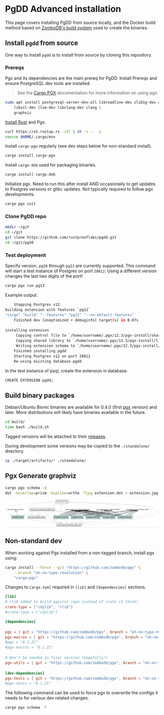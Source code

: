 # PgDD Advanced installation

This page covers installing PgDD from source locally, and the Docker build
method based on [ZomboDB's build system](https://github.com/zombodb/zombodb)
used to create the binaries.


## Install `pgdd` from source


One way to install `pgdd` is to install from source by cloning this repository.

### Prereqs

Pgx and its dependencies are the main prereq for PgDD.
Install Prereqs and ensure PostgreSQL dev tools are installed.

> See the [Cargo PGX](https://github.com/zombodb/pgx/tree/master/cargo-pgx)
documentation for more information on using pgx.


```bash
sudo apt install postgresql-server-dev-all libreadline-dev zlib1g-dev curl \
    libssl-dev llvm-dev libclang-dev clang \
    graphviz
```

[Install Rust](https://www.rust-lang.org/tools/install) and Pgx.

```bash
curl https://sh.rustup.rs -sSf | sh -s -- -y
source $HOME/.cargo/env
```

Install `cargo-pgx` regularly (see dev steps below for non-standard install).


```bash
cargo install cargo-pgx
```


Install `cargo-deb` used for packaging binaries.

```bash
cargo install cargo-deb
```


Initialize pgx.  Need to run this after install AND occasionally to get updates
to Postgres versions or glibc updates.  Not typically required to follow pgx
developments.


```bash
cargo pgx init
```


### Clone PgDD repo

```bash
mkdir ~/git
cd ~/git
git clone https://github.com/rustprooflabs/pgdd.git
cd ~/git/pgdd
```

### Test deployment

Specify version, `pg10` through `pg13` are currently supported. This command will
start a test instance of Postgres on port `28812`.  Using a different version
changes the last two digits of the port!


```bash
cargo pgx run pg13
```

Example output.

```bash
    Stopping Postgres v12
building extension with features `pg12`
"cargo" "build" "--features" "pg12" "--no-default-features"
    Finished dev [unoptimized + debuginfo] target(s) in 0.07s

installing extension
     Copying control file to `/home/username/.pgx/12.3/pgx-install/share/postgresql/extension/pgdd.control`
     Copying shared library to `/home/username/.pgx/12.3/pgx-install/lib/postgresql/pgdd.so`
     Writing extension schema to `/home/username/.pgx/12.3/pgx-install/share/postgresql/extension/pgdd--0.3.sql`
    Finished installing pgdd
    Starting Postgres v12 on port 28812
    Re-using existing database pgdd
```

In the test instance of psql, create the extension in database.

```bash
CREATE EXTENSION pgdd;
```


## Build binary packages

Debian/Ubuntu Bionic binaries are available for 0.4.0
(first [pgx](https://github.com/zombodb/pgx) version)
and later.  More distributions will likely have binaries available in the future.


```bash
cd build/
time bash ./build.sh
```

Tagged versions will be attached to their [releases](https://github.com/rustprooflabs/pgdd/releases).

During development some versions may be copied to the `./standalone/` directory.

```bash
cp ./target/artifacts/* ./standalone/
```

## Pgx Generate graphviz

```bash
cargo pgx schema -d
dot -Goverlap=prism -Gspline=ortho -Tjpg extension.dot > extension.jpg
```

![pgx dependencies for pgdd v0.4.0-dev](pgdd--0.4.0-dev.jpg)


## Non-standard dev

When working against Pgx installed from a non-tagged branch, install pgx using:

```bash
cargo install --force --git "https://github.com/zombodb/pgx" \
    --branch "oh-no-type-resolution" \
    "cargo-pgx"
```

Changes to `Cargo.toml` required in `[lib]` and `[dependencies]` sections.


```toml
[lib]
# rlib added to build against repo instead of crate (I think)
crate-type = ["cdylib", "rlib"]
#crate-type = ["cdylib"]
```


```toml
[dependencies]

pgx = { git = "https://github.com/zombodb/pgx", branch = "oh-no-type-resolution" }
pgx-macros = { git = "https://github.com/zombodb/pgx", branch = "oh-no-type-resolution" }
#pgx = "0.1.21"
#pgx-macros = "0.1.21"

# Won't be needed in final version (hopefully!)
pgx-utils = { git = "https://github.com/zombodb/pgx", branch = "oh-no-type-resolution" }

[dev-dependencies]
pgx-tests = { git = "https://github.com/zombodb/pgx", branch = "oh-no-type-resolution" }
#pgx-tests = "0.1.21"
```



The following command can be used to force pgx to overwrite the configs it needs to
for various dev related changes.


```bash
cargo pgx schema -f
```
 